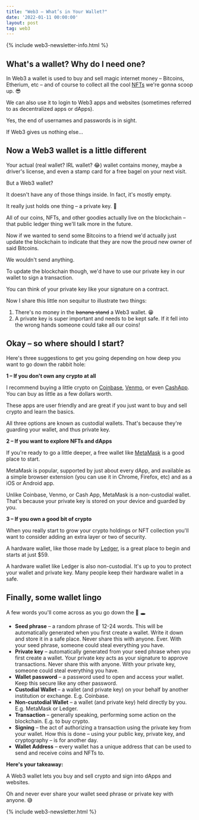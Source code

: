 ```yaml
---
title: "Web3 – What’s in Your Wallet?"
date: '2022-01-11 00:00:00'
layout: post
tag: web3
---
```


{% include web3-newsletter-info.html %}

## What's a wallet? Why do I need one?
In Web3 a wallet is used to buy and sell magic internet money – Bitcoins, Etherium, etc – and of course to collect all the cool [NFTs](/blog/web3-lets-talk-about-nfts) we're gonna scoop up. 😎

We can also use it to login to Web3 apps and websites (sometimes referred to as decentralized apps or dApps).

Yes, the end of usernames and passwords is in sight.

If Web3 gives us nothing else...

## Now a Web3 wallet is a little different
​Your actual (real wallet? IRL wallet? 😂) wallet contains money, maybe a driver's license, and even a stamp card for a free bagel on your next visit.

But a Web3 wallet?

It doesn't have any of those things inside. In fact, it's mostly empty.

It really just holds one thing – a private key. 🔑

All of our coins, NFTs, and other goodies actually live on the blockchain – that public ledger thing we'll talk more in the future.

Now if we wanted to send some Bitcoins to a friend we'd actually just update the blockchain to indicate that they are now the proud new owner of said Bitcoins.

We wouldn't send anything.

To update the blockchain though, we'd have to use our private key in our wallet to sign a transaction.

You can think of your private key like your signature on a contract.

Now I share this little non sequitur to illustrate two things:

1. There's no money in the ~~banana stand~~ a Web3 wallet. 😁
2. A private key is super important and needs to be kept safe. If it fell into the wrong hands someone could take all our coins!
​
## Okay – so where should I start?
Here's three suggestions to get you going depending on how deep you want to go down the rabbit hole:

**1 – If you don't own any crypto at all**

​I recommend buying a little crypto on [Coinbase](https://www.coinbase.com/), [Venmo](https://venmo.com/), or even [CashApp](https://cash.app/). You can buy as little as a few dollars worth.

These apps are user friendly and are great if you just want to buy and sell crypto and learn the basics.

All three options are known as custodial wallets. That's because they're guarding your wallet, and thus private key.

**2 – If you want to explore NFTs and dApps**

​If you're ready to go a little deeper, a free wallet like [MetaMask](https://metamask.io/download.html) is a good place to start.

MetaMask is popular, supported by just about every dApp, and available as a simple browser extension (you can use it in Chrome, Firefox, etc) and as a iOS or Android app.

Unlike Coinbase, Venmo, or Cash App, MetaMask is a non-custodial wallet. That's because your private key is stored on your device and guarded by you.

**3 – If you own a good bit of crypto**

​When you really start to grow your crypto holdings or NFT collection you'll want to consider adding an extra layer or two of security.

A hardware wallet, like those made by [Ledger](https://shop.ledger.com/products/ledger-nano-s), is a great place to begin and starts at just $59.

A hardware wallet like Ledger is also non-custodial. It's up to you to protect your wallet and private key. Many people keep their hardware wallet in a safe.

## Finally, some wallet lingo
​A few words you'll come across as you go down the 🐰 🕳

- **Seed phrase** – a random phrase of 12-24 words. This will be automatically generated when you first create a wallet. Write it down and store it in a safe place. Never share this with anyone. Ever. With your seed phrase, someone could steal everything you have.
- **Private key** – automatically generated from your seed phrase when you first create a wallet. Your private key acts as your signature to approve transactions. Never share this with anyone. With your private key, someone could steal everything you have.
- **Wallet password** – a password used to open and access your wallet. Keep this secure like any other password.
- **Custodial Wallet** – a wallet (and private key) on your behalf by another institution or exchange. E.g. Coinbase.
- **Non-custodial Wallet** – a wallet (and private key) held directly by you. E.g. MetaMask or Ledger.
- **Transaction** – generally speaking, performing some action on the blockchain. E.g. to buy crypto.
- **Signing** – the act of authorizing a transaction using the private key from your wallet. How this is done – using your public key, private key, and cryptography – is for another day.
- **Wallet Address** –  every wallet has a unique address that can be used to send and receive coins and NFTs to.

**Here's your takeaway:**

​A Web3 wallet lets you buy and sell crypto and sign into dApps and websites.

Oh and never ever share your wallet seed phrase or private key with anyone. 😅

{% include web3-newsletter.html %}

